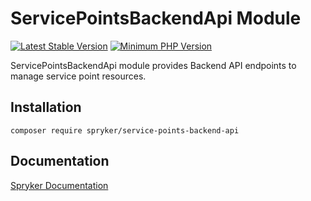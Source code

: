 # ServicePointsBackendApi Module
[![Latest Stable Version](https://poser.pugx.org/spryker/service-points-backend-api/v/stable.svg)](https://packagist.org/packages/spryker/service-points-backend-api)
[![Minimum PHP Version](https://img.shields.io/badge/php-%3E%3D%208.3-8892BF.svg)](https://php.net/)

 ServicePointsBackendApi module provides Backend API endpoints to manage service point resources.

## Installation

```
composer require spryker/service-points-backend-api
```

## Documentation

[Spryker Documentation](https://docs.spryker.com)
